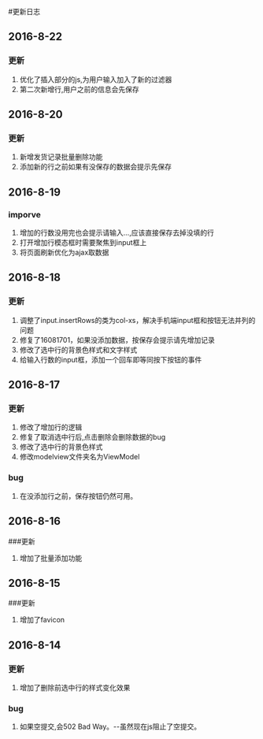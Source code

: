 #更新日志

## 2016-8-22
### 更新
1. 优化了插入部分的js,为用户输入加入了新的过滤器
2. 第二次新增行,用户之前的信息会先保存

## 2016-8-20
### 更新
1. 新增发货记录批量删除功能
2. 添加新的行之前如果有没保存的数据会提示先保存

## 2016-8-19
### imporve
1. 增加的行数没用完也会提示请输入...,应该直接保存去掉没填的行
2. 打开增加行模态框时需要聚焦到input框上
3. 将页面刷新优化为ajax取数据

## 2016-8-18
### 更新
1. 调整了input.insertRows的类为col-xs，解决手机端input框和按钮无法并列的问题
2. 修复了16081701，如果没添加数据，按保存会提示请先增加记录
3. 修改了选中行的背景色样式和文字样式
4. 给输入行数的input框，添加一个回车即等同按下按钮的事件


## 2016-8-17
### 更新
1. 修改了增加行的逻辑
2. 修复了取消选中行后,点击删除会删除数据的bug
3. 修改了选中行的背景色样式
4. 修改modelview文件夹名为ViewModel

### bug
1. 在没添加行之前，保存按钮仍然可用。


## 2016-8-16
###更新
1. 增加了批量添加功能


## 2016-8-15
###更新
1. 增加了favicon

## 2016-8-14
### 更新
1. 增加了删除前选中行的样式变化效果

### bug
1. 如果空提交,会502 Bad Way。--虽然现在js阻止了空提交。


